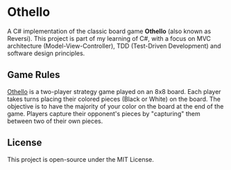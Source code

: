 # Othello

A C# implementation of the classic board game **Othello** (also known as Reversi). This project is part of my learning of C#, with a focus on MVC architecture (Model-View-Controller), TDD (Test-Driven Development) and software design principles.

## Game Rules

[Othello](https://www.worldothello.org/about/about-othello/othello-rules/official-rules/english) is a two-player strategy game played on an 8x8 board. Each player takes turns placing their colored pieces (Black or White) on the board. The objective is to have the majority of your color on the board at the end of the game. Players capture their opponent's pieces by "capturing" them between two of their own pieces.

## License

This project is open-source under the MIT License.
